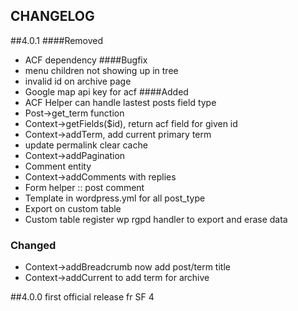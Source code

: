 CHANGELOG
---------

##4.0.1
####Removed
- ACF dependency
####Bugfix
- menu children not showing up in tree
- invalid id on archive page
- Google map api key for acf
####Added
- ACF Helper can handle lastest posts field type
- Post->get_term function
- Context->getFields($id), return acf field for given id
- Context->addTerm, add current primary term
- update permalink clear cache
- Context->addPagination
- Comment entity
- Context->addComments with replies
- Form helper :: post comment
- Template in wordpress.yml for all post_type
- Export on custom table
- Custom table register wp rgpd handler to export and erase data
### Changed
- Context->addBreadcrumb now add post/term title
- Context->addCurrent to add term for archive

##4.0.0
first official release fr SF 4
